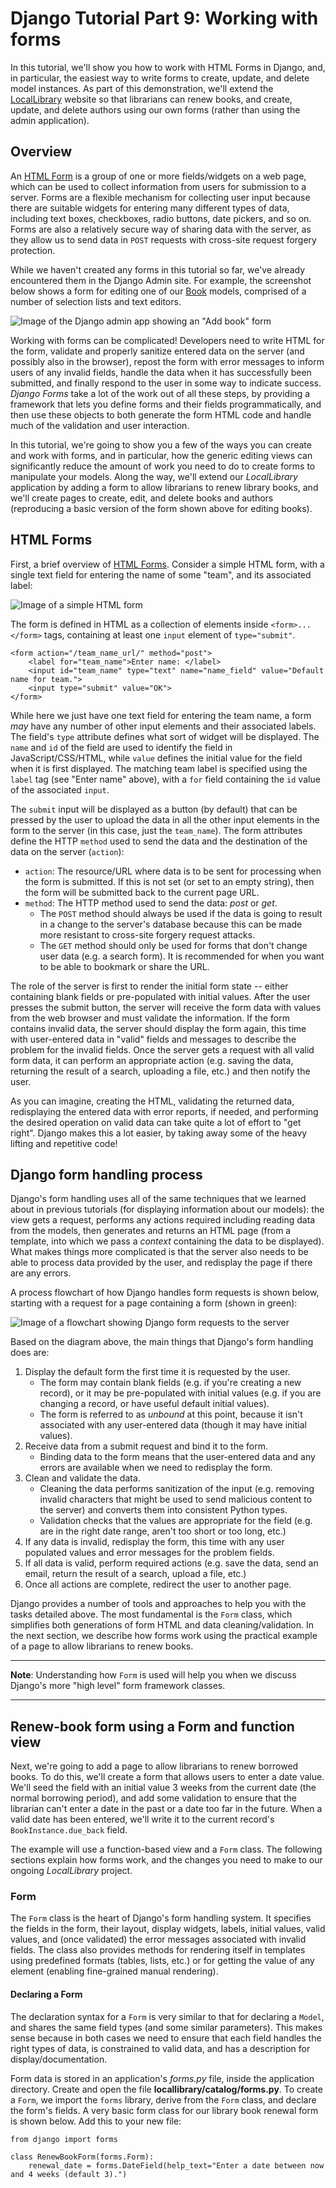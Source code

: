 # Django Tutorial Part 9: Working with forms

In this tutorial, we'll show you how to work with HTML Forms in Django, and, in particular, the easiest way to write forms to create, update, and delete model instances. As part of this demonstration, we'll extend the [LocalLibrary](https://github.com/AndrewSRea/My_Learning_Port/tree/main/JavaScript/Server-Side_Website_Programming/Django_Web_Framework/Django_Tutorial_Local_Library#django-tutorial-the-local-library-website) website so that librarians can renew books, and create, update, and delete authors using our own forms (rather than using the admin application).

## Overview

An [HTML Form](https://developer.mozilla.org/en-US/docs/Learn/Forms) is a group of one or more fields/widgets on a web page, which can be used to collect information from users for submission to a server. Forms are a flexible mechanism for collecting user input because there are suitable widgets for entering many different types of data, including text boxes, checkboxes, radio buttons, date pickers, and so on. Forms are also a relatively secure way of sharing data with the server, as they allow us to send data in `POST` requests with cross-site request forgery protection.

While we haven't created any forms in this tutorial so far, we've already encountered them in the Django Admin site. For example, the screenshot below shows a form for editing one of our [Book](https://github.com/AndrewSRea/My_Learning_Port/tree/main/JavaScript/Server-Side_Website_Programming/Django_Web_Framework/Django_Tutorial_3#django-tutorial-part-3-using-models) models, comprised of a number of selection lists and text editors.

![Image of the Django admin app showing an "Add book" form](https://developer.mozilla.org/en-US/docs/Learn/Server-side/Django/Forms/admin_book_add.png)

Working with forms can be complicated! Developers need to write HTML for the form, validate and properly sanitize entered data on the server (and possibly also in the browser), repost the form with error messages to inform users of any invalid fields, handle the data when it has successfully been submitted, and finally respond to the user in some way to indicate success. *Django Forms* take a lot of the work out of all these steps, by providing a framework that lets you define forms and their fields programmatically, and then use these objects to both generate the form HTML code and handle much of the validation and user interaction.

In this tutorial, we're going to show you a few of the ways you can create and work with forms, and in particular, how the generic editing views can significantly reduce the amount of work you need to do to create forms to manipulate your models. Along the way, we'll extend our *LocalLibrary* application by adding a form to allow librarians to renew library books, and we'll create pages to create, edit, and delete books and authors (reproducing a basic version of the form shown above for editing books).

## HTML Forms

First, a brief overview of [HTML Forms](https://developer.mozilla.org/en-US/docs/Learn/Forms). Consider a simple HTML form, with a single text field for entering the name of some "team", and its associated label:

![Image of a simple HTML form](https://developer.mozilla.org/en-US/docs/Learn/Server-side/Django/Forms/form_example_name_field.png)

The form is defined in HTML as a collection of elements inside `<form>...</form>` tags, containing at least one `input` element of `type="submit"`.
```
<form action="/team_name_url/" method="post">
    <label for="team_name">Enter name: </label>
    <input id="team_name" type="text" name="name_field" value="Default name for team.">
    <input type="submit" value="OK">
</form>
```
While here we just have one text field for entering the team name, a form *may* have any number of other input elements and their associated labels. The field's `type` attribute defines what sort of widget will be displayed. The `name` and `id` of the field are used to identify the field in JavaScript/CSS/HTML, while `value` defines the initial value for the field when it is first displayed. The matching team label is specified using the `label` tag (see "Enter name" above), with a `for` field containing the `id` value of the associated `input`.

The `submit` input will be displayed as a button (by default) that can be pressed by the user to upload the data in all the other input elements in the form to the server (in this case, just the `team_name`). The form attributes define the HTTP `method` used to send the data and the destination of the data on the server (`action`):

* `action`: The resource/URL where data is to be sent for processing when the form is submitted. If this is not set (or set to an empty string), then the form will be submitted back to the current page URL.
* `method`: The HTTP method used to send the data: *post* or *get*.
    - The `POST` method should always be used if the data is going to result in a change to the server's database because this can be made more resistant to cross-site forgery request attacks.
    - The `GET` method should only be used for forms that don't change user data (e.g. a search form). It is recommended for when you want to be able to bookmark or share the URL.

The role of the server is first to render the initial form state -- either containing blank fields or pre-populated with initial values. After the user presses the submit button, the server will receive the form data with values from the web browser and must validate the information. If the form contains invalid data, the server should display the form again, this time with user-entered data in "valid" fields and messages to describe the problem for the invalid fields. Once the server gets a request with all valid form data, it can perform an appropriate action (e.g. saving the data, returning the result of a search, uploading a file, etc.) and then notify the user.

As you can imagine, creating the HTML, validating the returned data, redisplaying the entered data with error reports, if needed, and performing the desired operation on valid data can take quite a lot of effort to "get right". Django makes this a lot easier, by taking away some of the heavy lifting and repetitive code!

## Django form handling process

Django's form handling uses all of the same techniques that we learned about in previous tutorials (for displaying information about our models): the view gets a request, performs any actions required including reading data from the models, then generates and returns an HTML page (from a template, into which we pass a *context* containing the data to be displayed). What makes things more complicated is that the server also needs to be able to process data provided by the user, and redisplay the page if there are any errors.

A process flowchart of how Django handles form requests is shown below, starting with a request for a page containing a form (shown in green):

![Image of a flowchart showing Django form requests to the server](https://developer.mozilla.org/en-US/docs/Learn/Server-side/Django/Forms/form_handling_-_standard.png)

Based on the diagram above, the main things that Django's form handling does are:

1. Display the default form the first time it is requested by the user.
    - The form may contain blank fields (e.g. if you're creating a new record), or it may be pre-populated with initial values (e.g. if you are changing a record, or have useful default initial values).
    - The form is referred to as *unbound* at this point, because it isn't associated with any user-entered data (though it may have initial values).
2. Receive data from a submit request and bind it to the form.
    - Binding data to the form means that the user-entered data and any errors are available when we need to redisplay the form.
3. Clean and validate the data.
    - Cleaning the data performs sanitization of the input (e.g. removing invalid characters that might be used to send malicious content to the server) and converts them into consistent Python types.
    - Validation checks that the values are appropriate for the field (e.g. are in the right date range, aren't too short or too long, etc.)
4. If any data is invalid, redisplay the form, this time with any user populated values and error messages for the problem fields.
5. If all data is valid, perform required actions (e.g. save the data, send an email, return the result of a search, upload a file, etc.)
6. Once all actions are complete, redirect the user to another page.

Django provides a number of tools and approaches to help you with the tasks detailed above. The most fundamental is the `Form` class, which simplifies both generations of form HTML and data cleaning/validation. In the next section, we describe how forms work using the practical example of a page to allow librarians to renew books.

<hr>

**Note**: Understanding how `Form` is used will help you when we discuss Django's more "high level" form framework classes.

<hr>

## Renew-book form using a Form and function view

Next, we're going to add a page to allow librarians to renew borrowed books. To do this, we'll create a form that allows users to enter a date value. We'll seed the field with an initial value 3 weeks from the current date (the normal borrowing period), and add some validation to ensure that the librarian can't enter a date in the past or a date too far in the future. When a valid date has been entered, we'll write it to the current record's `BookInstance.due_back` field.

The example will use a function-based view and a `Form` class. The following sections explain how forms work, and the changes you need to make to our ongoing *LocalLibrary* project.

### Form

The `Form` class is the heart of Django's form handling system. It specifies the fields in the form, their layout, display widgets, labels, initial values, valid values, and (once validated) the error messages associated with invalid fields. The class also provides methods for rendering itself in templates using predefined formats (tables, lists, etc.) or for getting the value of any element (enabling fine-grained manual rendering).

#### Declaring a Form

The declaration syntax for a `Form` is very similar to that for declaring a `Model`, and shares the same field types (and some similar parameters). This makes sense because in both cases we need to ensure that each field handles the right types of data, is constrained to valid data, and has a description for display/documentation.

Form data is stored in an application's *forms.py* file, inside the application directory. Create and open the file **locallibrary/catalog/forms.py**. To create a `Form`, we import the `forms` library, derive from the `Form` class, and declare the form's fields. A very basic form class for our library book renewal form is shown below. Add this to your new file:
```
from django import forms

class RenewBookForm(forms.Form):
    renewal_date = forms.DateField(help_text="Enter a date between now and 4 weeks (default 3).") 
```